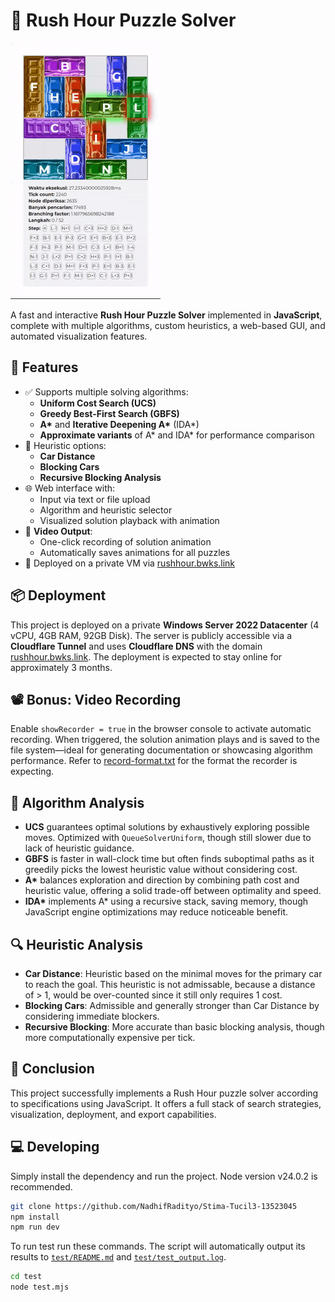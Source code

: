 # 🚗 Rush Hour Puzzle Solver

![](./docs/Jam-40_a-star_car-blocked-recursive.gif)

A fast and interactive **Rush Hour Puzzle Solver** implemented in **JavaScript**, complete with multiple algorithms, custom heuristics, a web-based GUI, and automated visualization features.

## 🔧 Features

- ✅ Supports multiple solving algorithms:
  - **Uniform Cost Search (UCS)**
  - **Greedy Best-First Search (GBFS)**
  - **A\*** and **Iterative Deepening A\*** (IDA*)
  - **Approximate variants** of A\* and IDA\* for performance comparison
- 🧠 Heuristic options:
  - **Car Distance**
  - **Blocking Cars**
  - **Recursive Blocking Analysis**
- 🌐 Web interface with:
  - Input via text or file upload
  - Algorithm and heuristic selector
  - Visualized solution playback with animation
- 🎥 **Video Output**:
  - One-click recording of solution animation
  - Automatically saves animations for all puzzles
- 🚀 Deployed on a private VM via [rushhour.bwks.link](https://rushhour.bwks.link)

## 📦 Deployment

This project is deployed on a private **Windows Server 2022 Datacenter** (4 vCPU, 4GB RAM, 92GB Disk). The server is publicly accessible via a **Cloudflare Tunnel** and uses **Cloudflare DNS** with the domain [rushhour.bwks.link](https://rushhour.bwks.link). The deployment is expected to stay online for approximately 3 months.

## 📽 Bonus: Video Recording

Enable `showRecorder = true` in the browser console to activate automatic recording. When triggered, the solution animation plays and is saved to the file system—ideal for generating documentation or showcasing algorithm performance. Refer to [record-format.txt](./test/record-format.txt) for the format the recorder is expecting.

## 🧪 Algorithm Analysis

- **UCS** guarantees optimal solutions by exhaustively exploring possible moves. Optimized with `QueueSolverUniform`, though still slower due to lack of heuristic guidance.
- **GBFS** is faster in wall-clock time but often finds suboptimal paths as it greedily picks the lowest heuristic value without considering cost.
- **A\*** balances exploration and direction by combining path cost and heuristic value, offering a solid trade-off between optimality and speed.
- **IDA\*** implements A\* using a recursive stack, saving memory, though JavaScript engine optimizations may reduce noticeable benefit.

## 🔍 Heuristic Analysis

- **Car Distance**: Heuristic based on the minimal moves for the primary car to reach the goal. This heuristic is not admissable, because a distance of > 1, would be over-counted since it still only requires 1 cost.
- **Blocking Cars**: Admissible and generally stronger than Car Distance by considering immediate blockers.
- **Recursive Blocking**: More accurate than basic blocking analysis, though more computationally expensive per tick.

## 📌 Conclusion

This project successfully implements a Rush Hour puzzle solver according to specifications using JavaScript. It offers a full stack of search strategies, visualization, deployment, and export capabilities.

## 💻 Developing

Simply install the dependency and run the project. Node version v24.0.2 is recommended.
```sh
git clone https://github.com/NadhifRadityo/Stima-Tucil3-13523045
npm install
npm run dev
```

To run test run these commands. The script will automatically output its results to [`test/README.md`](./test/README.md) and [`test/test_output.log`](./test/test_output.log).
```sh
cd test
node test.mjs
```

